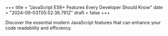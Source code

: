 +++
title = "JavaScript ES6+ Features Every Developer Should Know"
date = "2024-09-03T05:52:36.791Z"
draft = false
+++

  Discover the essential modern JavaScript features that can enhance your code readability and efficiency.
        